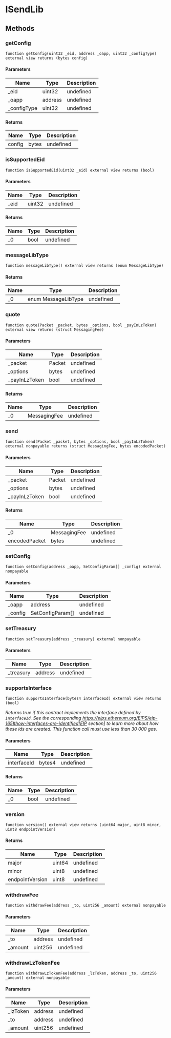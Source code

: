# ISendLib









## Methods

### getConfig

```solidity
function getConfig(uint32 _eid, address _oapp, uint32 _configType) external view returns (bytes config)
```





#### Parameters

| Name | Type | Description |
|---|---|---|
| _eid | uint32 | undefined |
| _oapp | address | undefined |
| _configType | uint32 | undefined |

#### Returns

| Name | Type | Description |
|---|---|---|
| config | bytes | undefined |

### isSupportedEid

```solidity
function isSupportedEid(uint32 _eid) external view returns (bool)
```





#### Parameters

| Name | Type | Description |
|---|---|---|
| _eid | uint32 | undefined |

#### Returns

| Name | Type | Description |
|---|---|---|
| _0 | bool | undefined |

### messageLibType

```solidity
function messageLibType() external view returns (enum MessageLibType)
```






#### Returns

| Name | Type | Description |
|---|---|---|
| _0 | enum MessageLibType | undefined |

### quote

```solidity
function quote(Packet _packet, bytes _options, bool _payInLzToken) external view returns (struct MessagingFee)
```





#### Parameters

| Name | Type | Description |
|---|---|---|
| _packet | Packet | undefined |
| _options | bytes | undefined |
| _payInLzToken | bool | undefined |

#### Returns

| Name | Type | Description |
|---|---|---|
| _0 | MessagingFee | undefined |

### send

```solidity
function send(Packet _packet, bytes _options, bool _payInLzToken) external nonpayable returns (struct MessagingFee, bytes encodedPacket)
```





#### Parameters

| Name | Type | Description |
|---|---|---|
| _packet | Packet | undefined |
| _options | bytes | undefined |
| _payInLzToken | bool | undefined |

#### Returns

| Name | Type | Description |
|---|---|---|
| _0 | MessagingFee | undefined |
| encodedPacket | bytes | undefined |

### setConfig

```solidity
function setConfig(address _oapp, SetConfigParam[] _config) external nonpayable
```





#### Parameters

| Name | Type | Description |
|---|---|---|
| _oapp | address | undefined |
| _config | SetConfigParam[] | undefined |

### setTreasury

```solidity
function setTreasury(address _treasury) external nonpayable
```





#### Parameters

| Name | Type | Description |
|---|---|---|
| _treasury | address | undefined |

### supportsInterface

```solidity
function supportsInterface(bytes4 interfaceId) external view returns (bool)
```



*Returns true if this contract implements the interface defined by `interfaceId`. See the corresponding https://eips.ethereum.org/EIPS/eip-165#how-interfaces-are-identified[EIP section] to learn more about how these ids are created. This function call must use less than 30 000 gas.*

#### Parameters

| Name | Type | Description |
|---|---|---|
| interfaceId | bytes4 | undefined |

#### Returns

| Name | Type | Description |
|---|---|---|
| _0 | bool | undefined |

### version

```solidity
function version() external view returns (uint64 major, uint8 minor, uint8 endpointVersion)
```






#### Returns

| Name | Type | Description |
|---|---|---|
| major | uint64 | undefined |
| minor | uint8 | undefined |
| endpointVersion | uint8 | undefined |

### withdrawFee

```solidity
function withdrawFee(address _to, uint256 _amount) external nonpayable
```





#### Parameters

| Name | Type | Description |
|---|---|---|
| _to | address | undefined |
| _amount | uint256 | undefined |

### withdrawLzTokenFee

```solidity
function withdrawLzTokenFee(address _lzToken, address _to, uint256 _amount) external nonpayable
```





#### Parameters

| Name | Type | Description |
|---|---|---|
| _lzToken | address | undefined |
| _to | address | undefined |
| _amount | uint256 | undefined |





